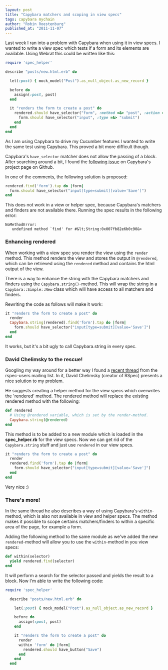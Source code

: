 ```yaml
---
layout: post
title: "Capybara matchers and scoping in view specs"
tags: capybara mychain
author: "Robin Roestenburg"
published_at: "2011-11-07"
---
```


Last week I ran into a problem with Capybara when using it in view specs. I wanted to write a view spec which tests if a form and its elements are available. Using Webrat this could be written like this:

~~~ ruby
require 'spec_helper'

describe "posts/new.html.erb" do

  let(:post) { mock_model("Post").as_null_object.as_new_record }

  before do
    assign(:post, post)
  end

  it "renders the form to create a post" do
    rendered.should have_selector("form", :method =&> "post", :action =&> messages_path ) do |form|
      form.should have_selector("input", :type =&> "submit")
    end
  end
end
~~~

As I am using Capybara to drive my Cucumber features I wanted to write the same test using Capybara. This proved a bit more difficult though.

Capybara's `have_selector` matcher does not allow the passing of a block. After searching around a bit, I found the [following issue](https://github.com/jnicklas/capybara/issues/384) on Capybara's project page on Github.

In one of the comments, the following solution is proposed:

~~~ ruby
rendered.find('form').tap do |form|
  form.should have_selector("input[type=submit][value='Save']")
end
~~~


This does not work in a view or helper spec, because Capybara's matchers and finders are not available there. Running the spec results in the following error:

~~~ text
NoMethodError:
   undefined method `find' for #&lt;String:0x007fb82e6b0c90&>
~~~


### Enhancing rendered
When working with a view spec you render the view using the `render` method. This method renders the view and stores the output in `@rendered`, which can be retrieved using the `rendered` method and contains the html output of the view.

There is a way to enhance the string with the Capybara matchers and finders using the `Capybara.string()`-method. This will wrap the string in a `Capybara::Simple::New` class which will have access to all matchers and finders.

Rewriting the code as follows will make it work:

~~~ ruby
it "renders the form to create a post" do
  render
  Capybara.string(rendered).find('form').tap do |form|
    form.should have_selector("input[type=submit][value='Save']")
  end
end
~~~


It works, but it's a bit ugly to call Capybara.string in every spec.

### David Chelimsky to the rescue!
Googling my way around for a better way I found a [recent thread](http://old.nabble.com/Rails-view-spec-expectations-matchers-to32630767.html#a32631449) from the rspec-users mailing list. In it, David Chelimsky (creator of RSpec) presents a nice solution to my problem.

He suggests creating a helper method for the view specs which overwrites the 'rendered' method. The rendered method will replace the existing rendered method with the following:

~~~ ruby
def rendered
  # Using @rendered variable, which is set by the render-method.
  Capybara.string(@rendered)
end
~~~

This method is to be added to a new module which is loaded in the **spec_helper.rb** for the view specs. Now we can get rid of the `Capybara.string` stuff and just use `rendered` in our view specs.

~~~ ruby
it "renders the form to create a post" do
  render
  rendered.find('form').tap do |form|
    form.should have_selector("input[type=submit][value='Save']")
  end
end
~~~

Very nice :)

### There's more!
In the same thread he also describes a way of using Capybara's `within`-method, which is also not available in view and helper specs. The method makes it possible to scope certains matchers/finders to within a specific area of the page, for example a form.

Adding the following method to the same module as we've added the new `rendered`-method will allow you to use the `within`-method in you view specs:

~~~ ruby
def within(selector)
  yield rendered.find(selector)
end
~~~

It will perform a search for the selector passed and yields the result to a block. Now I'm able to write the following code:

~~~ ruby
require 'spec_helper'

  describe "posts/new.html.erb" do

    let(:post) { mock_model("Post").as_null_object.as_new_record }

    before do
      assign(:post, post)
    end

    it "renders the form to create a post" do
      render
      within 'form' do |form|
        rendered.should have_button("Save")
      end
    end
  end
~~~

